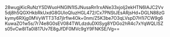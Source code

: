 28wugjKicRuNzYSDWuoHNGlN1ISJNusaRn1rxANe33xjolj2ekHTN6IAJC2Vv5dj8h5QGXHkbRkUxdG8GUloQIuzHGL472/Cx7PNStJEsARjsHd+DGLN88zGkymy6RXjg0MVyWTT3Td7jIrflw4Ok+0nm/Z5K3be7O3qLVspD7H1i7CW9g6KuwaZO1w5s/7r74e8G0sEV084TWLdzduDXlSyg8YDGo2hR4c7xYqWQLISZs05vCw8ITa0l817Uv7E8gJfDF0MVc9gY9FNKSE/Vg==
